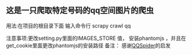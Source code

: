 ##  这是一只爬取特定号码的qq空间图片的爬虫
用法:在项目的根目录下面 输入命令行 scrapy crawl qq

注意事项:更改setting.py里面的IMAGES_STORE 值，
安装phantomjs ，并且在get_cookie里面更改phantomjs的安装路径
备注：
感谢[QQSpider](https://github.com/LiuXingMing/QQSpider)的启发